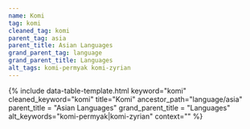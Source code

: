 ```yaml
---
name: Komi
tag: komi
cleaned_tag: komi
parent_tag: asia
parent_title: Asian Languages
grand_parent_tag: language
grand_parent_title: Languages
alt_tags: komi-permyak komi-zyrian
---
```


{% include data-table-template.html 
  keyword="komi" 
  cleaned_keyword="komi" 
  title="Komi"
  ancestor_path="language/asia" 
  parent_title = "Asian Languages"
  grand_parent_title = "Languages"
  alt_keywords="komi-permyak|komi-zyrian"
  context=""
%}

